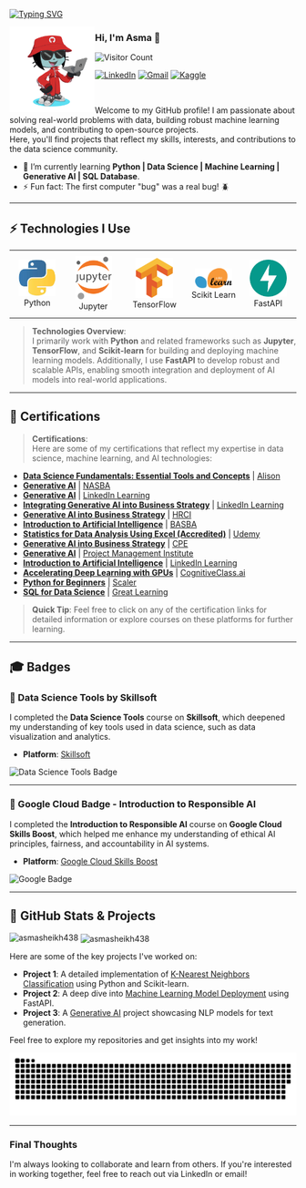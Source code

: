 [![Typing SVG](https://readme-typing-svg.demolab.com?font=Fira+Code&pause=1000&multiline=true&width=800&height=100&lines=Data+Scientist;Machine+Learning+Enthusiast+%7C+Open+Source+Contributor%7C;AI+%7C+NLP+%7C+Python)](https://git.io/typing-svg)

<img align="left" width="150" height="150" src="https://github.com/natnew/natnew/blob/main/octocat-Newbold-2023.png" alt="kedasha's instagram page @itsthatladydev">

### Hi, I'm Asma 👋
![Visitor Count](https://hits.seeyoufarm.com/api/count/incr/badge.svg?url=https://github.com/AsmaSheikh438&title=Profile%20Visitors&edge_flat=true&color=pink)


 [![LinkedIn](https://img.shields.io/badge/linkedin-%230077B5.svg?style=for-the-badge&logo=linkedin&logoColor=white)](https://www.linkedin.com/in/asma-sheikh-43bbab328/)
 [![Gmail](https://img.shields.io/badge/gmail-D14836.svg?style=for-the-badge&logo=gmail&logoColor=white)](asmasheikh438@gmail.com)
 [![Kaggle](https://img.shields.io/badge/Kaggle-20BEFF.svg?style=for-the-badge&logo=kaggle&logoColor=white)](https://www.kaggle.com/shiekhasma)

<p align="left">
  <a href="https://twitter.com/" target="blank">
    <img src="https://img.shields.io/twitter/follow/?logo=twitter&style=for-the-badge" alt="" />
  </a> 
</p>

Welcome to my GitHub profile! I am passionate about solving real-world problems with data, building robust machine learning models, and contributing to open-source projects.  
Here, you'll find projects that reflect my skills, interests, and contributions to the data science community.

- 🌱 I’m currently learning **Python | Data Science | Machine Learning | Generative AI | SQL Database**.
- ⚡ Fun fact: The first computer "bug" was a real bug! 🪲

---

## ⚡ Technologies I Use

<div align="center">
  <table align="center">
    <tr>
        <td align="center" width="140" height="112.43">
            <img src="./assets/icons/python.jpeg" width="65px"/>
            <br /> Python
        </td>
        <td align="center" width="140" height="112.43">
            <img src="./assets/icons/jupyter.png" width="65px"/>
            <br /> Jupyter
        </td>
        <td align="center" width="140" height="112.43">
            <img src="./assets/icons/tensorflow.png" width="65px"/>
            <br /> TensorFlow
        </td>
        <td align="center" width="140" height="112.43">
            <img src="./assets/icons/scikitlearn.png" width="65px"/>
            <br /> Scikit Learn
        </td>
        <td align="center" width="140" height="112.43">
            <img src="./assets/icons/fastapi.png" width="65px"/>
            <br /> FastAPI
        </td>
    </tr>
  </table>
</div>

> **Technologies Overview**:  
I primarily work with **Python** and related frameworks such as **Jupyter**, **TensorFlow**, and **Scikit-learn** for building and deploying machine learning models. Additionally, I use **FastAPI** to develop robust and scalable APIs, enabling smooth integration and deployment of AI models into real-world applications.

---

## 📜 Certifications

> **Certifications**:  
Here are some of my certifications that reflect my expertise in data science, machine learning, and AI technologies:

- **[Data Science Fundamentals: Essential Tools and Concepts](https://alison.com/shop?course=5729&score=92)** | [Alison](https://alison.com/)
- **[Generative AI](https://www.linkedin.com/learning/certificates/064b2579324a629e754dff2a0849b2417b782f9dbd6a2f1b57ca1ea32dcec82d)** | [NASBA](https://www.linkedin.com/learning/)
- **[Generative AI](https://www.linkedin.com/learning/certificates/30fe65bd16de76c4e3e3337bb6f47de5617b7e7ddf3f54b2a7e439f8504eb97b?trk=share_certificate)** | [LinkedIn Learning](https://www.linkedin.com/learning/)
- **[Integrating Generative AI into Business Strategy](https://www.linkedin.com/learning/certificates/bae9fc50770a4a641f15f7a996792c29d4af0bec4aec8bee22e4a56e4eeb2020?trk=share_certificate)** | [LinkedIn Learning](https://www.linkedin.com/learning/)
- **[Generative AI into Business Strategy](https://www.linkedin.com/learning/certificates/410f9332cf17dee3a6020c934c7f146d9d9178d37c6bfc5ebfac253fd279b349?trk=share_certificate)** | [HRCI](https://www.linkedin.com/learning/)
- **[Introduction to Artificial Intelligence](https://www.linkedin.com/learning/certificates/7fac7b087fc355afe48e33cd52ba6d1de3086d41ce70106c2ead20ec990bf916?trk=share_certificate)** | [BASBA](https://www.linkedin.com/learning/)
- **[Statistics for Data Analysis Using Excel (Accredited)](https://springboard.udemy.com/certificate/UC-5d849150-f7d1-42b2-9230-c7bb41f11916/)** | [Udemy](https://springboard.udemy.com/)
- **[Generative AI into Business Strategy](https://www.linkedin.com/learning/certificates/2dbea2d9f133056281ae8cd66c1fb846dc6f41689b3c5335b1774f8ce431ca7c?trk=share_certificate)** | [CPE](https://www.linkedin.com/learning/)
- **[Generative AI](https://www.pmi.org/certificate-link)** | [Project Management Institute](https://www.pmi.org/)
- **[Introduction to Artificial Intelligence](https://www.linkedin.com/learning/certificates/45f16876797c94986bf1fa3b617f3b2d548b1b01dc005d709b6eff811d99d0d8?trk=share_certificate)** | [LinkedIn Learning](https://www.linkedin.com/learning/)
- **[Accelerating Deep Learning with GPUs](https://courses.cognitiveclass.ai/certificates/83b9ca10dc60435d80c02eeaa5f613e2)** | [CognitiveClass.ai](https://courses.cognitiveclass.ai/)
- **[Python for Beginners](https://moonshot.scaler.com/s/sl/_EbW-c2Hjo)** | [Scaler](https://moonshot.scaler.com/)
- **[SQL for Data Science](https://www.mygreatlearning.com/certificate/BVRKHKZI)** | [Great Learning](https://www.mygreatlearning.com/)

> **Quick Tip**: Feel free to click on any of the certification links for detailed information or explore courses on these platforms for further learning.

---

## 🎓 Badges

### 🚀 Data Science Tools by Skillsoft
I completed the **Data Science Tools** course on **Skillsoft**, which deepened my understanding of key tools used in data science, such as data visualization and analytics.

- **Platform**: [Skillsoft](https://skillsoft.digitalbadges.skillsoft.com/77d6d6f5-3525-41b9-879a-f473212aff88#acc.861KDOgs)
<img src="https://github.com/user-attachments/assets/100b3210-1e66-471b-8fca-39cc7d417a09" alt="Data Science Tools Badge" width="150" height="150"/>

---
### 🚀 Google Cloud Badge - Introduction to Responsible AI
I completed the **Introduction to Responsible AI** course on **Google Cloud Skills Boost**, which helped me enhance my understanding of ethical AI principles, fairness, and accountability in AI systems.

- **Platform**: [Google Cloud Skills Boost](https://www.cloudskillsboost.google/profile/badges)
<img src="https://github.com/user-attachments/assets/d7c4c698-2db3-4bec-bbc8-be4df5a0d505" alt="Google Badge" width="150" height="150"/>

---


## 🚀 GitHub Stats & Projects

<p><img align="left" src="https://github-readme-stats.vercel.app/api/top-langs?username=asmasheikh438&show_icons=true&locale=en&layout=compact" alt="asmasheikh438" /></p>

<p>&nbsp;<img align="center" src="https://github-readme-stats.vercel.app/api?username=asmasheikh438&show_icons=true&locale=en" alt="asmasheikh438" /></p>

Here are some of the key projects I've worked on:
- **Project 1**: A detailed implementation of [K-Nearest Neighbors Classification](https://github.com/asmasheikh438/knn-classification) using Python and Scikit-learn.
- **Project 2**: A deep dive into [Machine Learning Model Deployment](https://github.com/asmasheikh438/ml-deployment) using FastAPI.
- **Project 3**: A [Generative AI](https://github.com/asmasheikh438/generative-ai-project) project showcasing NLP models for text generation.

Feel free to explore my repositories and get insights into my work!

<img src="https://raw.githubusercontent.com/hxu296/hxu296/output/github-contribution-grid-snake.svg" />

---

### **Final Thoughts**
I'm always looking to collaborate and learn from others. If you're interested in working together, feel free to reach out via LinkedIn or email!
